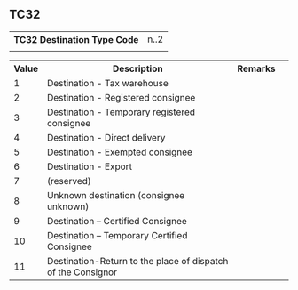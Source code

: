 ## TC32
<table>
 <tr>
  <th>
   TC32 Destination Type Code
  </th>
  <td>
   n..2
  </td>
 </tr>
 <tr>
  <td colspan="2">
  </td>
 </tr>
</table>
<table>
 <tr>
  <th>
   Value
  </th>
  <th>
   Description
  </th>
  <th>
   Remarks
  </th>
 </tr>
 <tr>
  <td>
   1
  </td>
  <td>
   Destination - Tax warehouse
  </td>
  <td>
  </td>
  <td>
  </td>
 </tr>
 <tr>
  <td>
   2
  </td>
  <td>
   Destination - Registered consignee
  </td>
  <td>
  </td>
  <td>
  </td>
 </tr>
 <tr>
  <td>
   3
  </td>
  <td>
   Destination - Temporary registered consignee
  </td>
  <td>
  </td>
  <td>
  </td>
 </tr>
 <tr>
  <td>
   4
  </td>
  <td>
   Destination - Direct delivery
  </td>
  <td>
  </td>
  <td>
  </td>
 </tr>
 <tr>
  <td>
   5
  </td>
  <td>
   Destination - Exempted consignee
  </td>
  <td>
  </td>
  <td>
  </td>
 </tr>
 <tr>
  <td>
   6
  </td>
  <td>
   Destination - Export
  </td>
  <td>
  </td>
  <td>
  </td>
 </tr>
 <tr>
  <td>
   7
  </td>
  <td>
   (reserved)
  </td>
  <td>
  </td>
  <td>
  </td>
 </tr>
 <tr>
  <td>
   8
  </td>
  <td>
   Unknown destination (consignee unknown)
  </td>
  <td>
  </td>
  <td>
  </td>
 </tr>
 <tr>
  <td>
   9
  </td>
  <td>
   Destination – Certified Consignee
  </td>
  <td>
  </td>
  <td>
  </td>
 </tr>
 <tr>
  <td>
   10
  </td>
  <td>
   Destination – Temporary Certified Consignee
  </td>
  <td>
  </td>
  <td>
  </td>
 </tr>
 <tr>
  <td>
   11
  </td>
  <td>
   Destination-Return to the place of dispatch of the Consignor
  </td>
  <td>
  </td>
  <td>
  </td>
 </tr>
</table>
